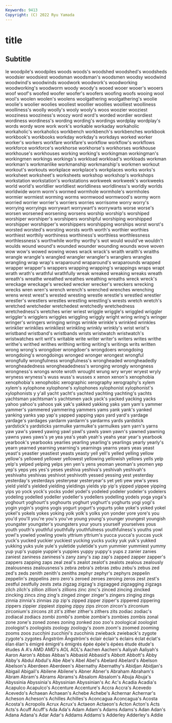 ```yaml
---
Keywords: 9413
Copyright: (C) 2022 Ryu Yamada
---
```



# title

## Subtitle
le
woodpile's woodpiles woods woods's woodshed woodshed's woodsheds woodsier woodsiest woodsman
woodsman's woodsmen woodsy woodwind woodwind's woodwinds woodwork woodwork's woodworking woodworking's
woodworm woody woody's wooed wooer wooer's wooers woof woof's woofed
woofer woofer's woofers woofing woofs wooing wool wool's woolen woolen's
woolens woolgathering woolgathering's woolie woolie's woolier woolies wooliest woollier woollies
woolliest woolliness woolliness's woolly woolly's wooly wooly's woos woozier wooziest
wooziness wooziness's woozy word word's worded wordier wordiest wordiness wordiness's
wording wording's wordings wordplay wordplay's words wordy wore work work's
workable workaday workaholic workaholic's workaholics workbench workbench's workbenches workbook workbook's
workbooks workday workday's workdays worked worker worker's workers workfare workfare's
workflow workflow's workflows workforce workforce's workhorse workhorse's workhorses workhouse workhouse's
workhouses working working's workingman workingman's workingmen workings workings's workload workload's
workloads workman workman's workmanlike workmanship workmanship's workmen workout workout's workouts
workplace workplace's workplaces works works's worksheet worksheet's worksheets workshop workshop's
workshops workstation workstation's workstations workweek workweek's workweeks world world's worldlier
worldliest worldliness worldliness's worldly worlds worldwide worm worm's wormed wormhole
wormhole's wormholes wormier wormiest worming worms wormwood wormwood's wormy worn
worried worrier worrier's worriers worries worrisome worry worry's worrying worryings
worrywart worrywart's worrywarts worse worse's worsen worsened worsening worsens worship
worship's worshiped worshiper worshiper's worshipers worshipful worshiping worshipped worshipper worshipper's
worshippers worshipping worships worst worst's worsted worsted's worsting worsts worth
worth's worthier worthies worthiest worthily worthiness worthiness's worthless worthlessness worthlessness's
worthwhile worthy worthy's wot would would've wouldn't woulds wound wound's
wounded wounder wounding wounds wove woven wow wow's wowed wowing
wows wrack wrack's wraith wraith's wraiths wrangle wrangle's wrangled wrangler
wrangler's wranglers wrangles wrangling wrap wrap's wraparound wraparound's wraparounds wrapped
wrapper wrapper's wrappers wrapping wrapping's wrappings wraps wrapt wrath wrath's
wrathful wrathfully wreak wreaked wreaking wreaks wreath wreath's wreathe wreathed
wreathes wreathing wreaths wreck wreck's wreckage wreckage's wrecked wrecker wrecker's
wreckers wrecking wrecks wren wren's wrench wrench's wrenched wrenches wrenching
wrens wrest wrest's wrested wresting wrestle wrestle's wrestled wrestler wrestler's
wrestlers wrestles wrestling wrestling's wrests wretch wretch's wretched wretcheder wretchedest
wretchedly wretchedness wretchedness's wretches wrier wriest wriggle wriggle's wriggled wriggler
wriggler's wrigglers wriggles wriggling wriggly wright wring wring's wringer wringer's
wringers wringing wrings wrinkle wrinkle's wrinkled wrinkles wrinklier wrinklies wrinkliest
wrinkling wrinkly wrinkly's wrist wrist's wristband wristband's wristbands wrists wristwatch
wristwatch's wristwatches writ writ's writable write writer writer's writers writes
writhe writhe's writhed writhes writhing writing writing's writings writs written
wrong wrong's wrongdoer wrongdoer's wrongdoers wrongdoing wrongdoing's wrongdoings wronged wronger
wrongest wrongful wrongfully wrongfulness wrongfulness's wrongheaded wrongheadedly wrongheadedness wrongheadedness's wronging
wrongly wrongness wrongness's wrongs wrote wroth wrought wrung wry wryer
wryest wryly wryness wryness's wuss wuss's wusses x xenon xenon's
xenophobia xenophobia's xenophobic xerographic xerography xerography's xylem xylem's xylophone xylophone's
xylophones xylophonist xylophonist's xylophonists y y'all yacht yacht's yachted yachting
yachting's yachts yachtsman yachtsman's yachtsmen yack yack's yacked yacking yacks
yahoo yahoo's yahoos yak yak's yakked yakking yaks yam yam's
yammer yammer's yammered yammering yammers yams yank yank's yanked yanking
yanks yap yap's yapped yapping yaps yard yard's yardage yardage's
yardages yardarm yardarm's yardarms yards yardstick yardstick's yardsticks yarmulke yarmulke's
yarmulkes yarn yarn's yarns yaw yaw's yawed yawing yawl yawl's
yawls yawn yawn's yawned yawning yawns yaws yaws's ye yea
yea's yeah yeah's yeahs year year's yearbook yearbook's yearbooks yearlies
yearling yearling's yearlings yearly yearly's yearn yearned yearning yearning's yearnings
yearns years yeas yeast yeast's yeastier yeastiest yeasts yeasty yell
yell's yelled yelling yellow yellow's yellowed yellower yellowest yellowing yellowish
yellows yells yelp yelp's yelped yelping yelps yen yen's yens
yeoman yeoman's yeomen yep yep's yeps yes yes's yeses yeshiva
yeshiva's yeshivah yeshivah's yeshivahs yeshivas yeshivot yeshivoth yessed yessing yest
yesterday yesterday's yesterdays yesteryear yesteryear's yet yeti yew yew's yews
yield yield's yielded yielding yieldings yields yip yip's yipped yippee
yipping yips yo yock yock's yocks yodel yodel's yodeled yodeler
yodeler's yodelers yodeling yodelled yodeller yodeller's yodellers yodelling yodels yoga
yoga's yoghourt yoghourt's yoghourts yoghurt yoghurt's yoghurts yogi yogi's yogin
yogin's yogins yogis yogurt yogurt's yogurts yoke yoke's yoked yokel
yokel's yokels yokes yoking yolk yolk's yolks yon yonder yore
yore's you you'd you'll you're you's you've young young's younger
youngest youngish youngster youngster's youngsters your yours yourself yourselves yous
youth youth's youthful youthfully youthfulness youthfulness's youths yowl yowl's yowled
yowling yowls yttrium yttrium's yucca yucca's yuccas yuck yuck's yucked
yuckier yuckiest yucking yucks yucky yuk yuk's yukked yukking yuks
yule yule's yuletide yuletide's yum yummier yummiest yummy yup yup's
yuppie yuppie's yuppies yuppy yuppy's yups z zanier zanies zaniest
zaniness zaniness's zany zany's zap zap's zapped zapper zapper's zappers
zapping zaps zeal zeal's zealot zealot's zealots zealous zealously zealousness
zealousness's zebra zebra's zebras zebu zebu's zebus zed zed's zeds
zenith zenith's zeniths zephyr zephyr's zephyrs zeppelin zeppelin's zeppelins zero
zero's zeroed zeroes zeroing zeros zest zest's zestful zestfully zests
zeta zigzag zigzag's zigzagged zigzagging zigzags zilch zilch's zillion zillion's
zillions zinc zinc's zinced zincing zincked zincking zincs zing zing's
zinged zinger zinger's zingers zinging zings zinnia zinnia's zinnias zip
zip's zipped zipper zipper's zippered zippering zippers zippier zippiest zipping
zippy zips zircon zircon's zirconium zirconium's zircons zit zit's zither
zither's zithers zits zodiac zodiac's zodiacal zodiacs zombi zombi's zombie
zombie's zombies zombis zonal zone zone's zoned zones zoning zonked
zoo zoo's zoological zoologist zoologist's zoologists zoology zoology's zoom zoom's
zoomed zooming zooms zoos zucchini zucchini's zucchinis zwieback zwieback's zygote
zygote's zygotes Ångström Ångström's éclair éclair's éclairs éclat éclat's élan
élan's émigré émigré's émigrés épée épée's épées étude étude's études
A A's AMD AMD's AOL AOL's Aachen Aachen's Aaliyah Aaliyah's
Aaron Aaron's Abbas Abbas's Abbasid Abbasid's Abbott Abbott's Abby Abby's
Abdul Abdul's Abe Abe's Abel Abel's Abelard Abelard's Abelson Abelson's
Aberdeen Aberdeen's Abernathy Abernathy's Abidjan Abidjan's Abigail Abigail's Abilene Abilene's
Abner Abner's Abraham Abraham's Abram Abram's Abrams Abrams's Absalom Absalom's
Abuja Abuja's Abyssinia Abyssinia's Abyssinian Abyssinian's Ac Ac's Acadia Acadia's
Acapulco Acapulco's Accenture Accenture's Accra Accra's Acevedo Acevedo's Achaean Achaean's
Achebe Achebe's Achernar Achernar's Acheson Acheson's Achilles Achilles's Aconcagua Aconcagua's
Acosta Acosta's Acropolis Acrux Acrux's Actaeon Actaeon's Acton Acton's Acts
Acts's Acuff Acuff's Ada Ada's Adam Adam's Adams Adams's Adan
Adan's Adana Adana's Adar Adar's Addams Addams's Adderley Adderley's Addie
